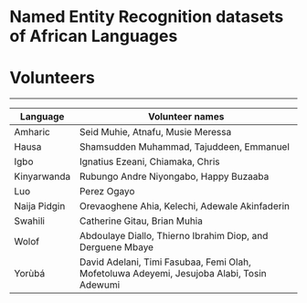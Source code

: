 # Named Entity Recognition datasets of African Languages


# Volunteers
----------------
| Language | Volunteer names |
|----------|-----------------|
| Amharic | Seid Muhie, Atnafu, Musie Meressa  |
| Hausa  | Shamsudden Muhammad, Tajuddeen, Emmanuel | 
| Igbo  | Ignatius Ezeani, Chiamaka, Chris | 
| Kinyarwanda | Rubungo Andre Niyongabo, Happy Buzaaba |
| Luo   | Perez Ogayo |
| Naija Pidgin | Orevaoghene Ahia, Kelechi, Adewale	Akinfaderin |
| Swahili | Catherine Gitau, Brian Muhia |
| Wolof | Abdoulaye Diallo, Thierno Ibrahim Diop, and Derguene Mbaye | 
| Yorùbá | David Adelani, Timi Fasubaa, Femi Olah, Mofetoluwa Adeyemi, Jesujoba Alabi, Tosin Adewumi |
